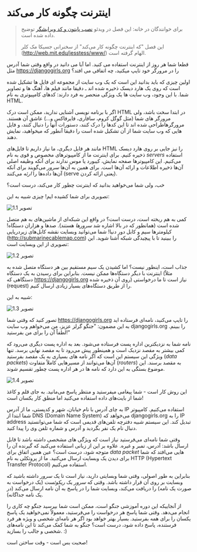 # اینترنت چگونه کار می‌کند

> برای خوانندگان در خانه: این فصل در ویدئو [نصب پایتون و کد ویرایشگر](https://www.youtube.com/watch?v=oM9yAA09wdc) توضیح داده شده است.
> 
> این فصل "که اینترنت چگونه کار می‌کند" از سخنرانی جسیکا مک کلر (http://web.mit.edu/jesstess/www/) الهام گرفته است.

قطعا شما هر روز از اینترنت استفاده می کنید. اما آیا می دانید در واقع وقتی شما آدرس مثل https://djangogirls.org را در مرورگر خود تایپ میکنید، چه اتفاقی می افتد؟

اولین چیزی که باید بدانید این است که یک وب سایت از مجموعه ای فایل ها تشکیل شده است که روی یک هارد دیسک ذخیره شده اند ـ دقیقا مانند فیلم ها، آهنگ ها و تصاویر شما. با این وجود، وب سایت ها یک ویژگی منحصر به فرد دارند: کدهای کامپیوتری به نام HTML.

اگر با برنامه نویسی آشنایی ندارید، ممکن است درک HTML در ابتدا سخت باشد، ولی مرورگر های شما (مثل گوگل کروم، سافاری، فایرفاکس و...) عاشق آن هستند. مرورگرهاطراحی شده اند تا این کدها را درک کنند، دستورات آنها را دنبال کنند، و فایل هایی که وب سایت شما از آن تشکیل شده است را دقیقا آنطور که میخواهید، نمایش دهند.

مانند هر فایل دیگری، ما نیاز داریم تا فایل‌های HTML را نیز جایی بر روی هارد دیسک ذخیره کنیم. برای اینترنت ما از کامپیوترهای مخصوص و قوی به نام *servers* استفاده می‌کنیم. این کامپیوترها صفحه نمایش، کیبورد یا موس ندارند برای آنکه وظیفه اصلی آن‌ها ذخیره اطلاعات و ارائه آن‌ها است. برای همین به آن‌ها *سرور* می‌گویند برای آنکه آن‌ها داده‌ها را *ارئه* می‌کنند (serve یعنی ارائه کردن).

خب، ولی شما می‌خواهید بدانید که اینترنت چطور کار می‌کند، درست است؟

تصویری برای شما کشیده ایم! چیزی شبیه به این:

![تصویر 1.1](images/internet_1.png)

کمی به هم ریخته است، درست است؟ در واقع این شبکه‌ای از ماشین‌های به هم متصل شده است (همانطور که در بالا اشاره شد *سرورها* هستند). صدها و هزاران دستگاه! کیلومترها سیم و کابل دور دنیا! شما می‌توانید وبسایت نقشه کابل‌های زیردریایی (http://submarinecablemap.com) را ببینید تا با پیچیدگی شبکه آشنا شوید. این تصویری از این وبسایت است:

![تصویر 1.2](images/internet_3.png)

جذاب است، اینطور نیست؟ اما کشیدن یک سیم مستقیم بین هر دستگاه متصل شده به اینترنت با دیگر دستگاه‌ها ممکن نیست. بنابراین برای رسیدن به یک دستگاه (مثلاً دستگاهی که https://djangogirls.org روی آن ذخیره شده) نیاز است تا ما درخواستی (request) را از طریق دستگاه‌های بسیار زیادی ارسال کنیم.

شبیه به این:

![تصویر 1.3](images/internet_2.png)

تصور کنید که وقتی شما https://djangogirls.org را تایپ می‌کنید، نامه‌ای فرستاده اید به این مضمون: "جنگو گرلز عزیز، من می‌خواهم وب سایت djangogirls.org را ببینم. لطفاً آن را برای من بفرستید!"

نامه شما به نزدیکترین اداره پست فرستاده می‌شود. بعد به اداره پست دیگری می‌رود که کمی بیشتر به مقصد نزدیک است و همینطور پیش می‌رود تا به مقصد نهایی برسد. تنها ویژگی این سیستم این است که اگر نامه های بسیاری به یک مقصد بفرستید (*data packets*) آن‌ها می‌توانند از مسیرهایی کاملاً متفاوت (*routers*) به مقصد برسند. این موضوع بستگی به این دارد که نامه ها در هر اداره پست چطور تقسیم شوند.

![تصویر 1.4](images/internet_4.png)

این روش کار است - شما پیغامی میفرستید و منتظر پاسخ می‌مانید. به جای قلم و کاغذ شما از بایت‌های داده استفاده می‌کنید اما منطق کار یکسان است!

به چای آدرس با نام خیابان، شهر و کدپستی، ما از آدرس IP استفاده می‌کنیم. کامپیوتر شما ابتدا از DNS (Domain Name System) می‌خواهد که djangogirls.org را به IP address تبدیل کند. این سیستم شبیه دفترچه تلفن‌های قدیمی است که شما می‌توانستید دنبال نام یک نفر بگردید و آدرس و شماره تلفن وی را پیدا کنید.

وقتی شما نامه‌ای می‌فرستید نیاز است که ویژگی های مشخصی داشته باشد تا قابل ارسال باشد: آدرس، تمبر و غیره. علاوه بر این از زبانی استفاده می‌کنید که گیرنده آن را متوجه شود، درست است؟ عین همین اتفاق برای *data packet* هایی می‌افتد که شما برای دیدن یک وبسایت ارسال می‌کنید. ما از پروتکلی به نام HTTP (Hypertext Transfer Protocol) استفاده می‌کنیم.

بنابراین به طور اصولی، وقتی شما وبسایتی دارید، نیاز است تا یک *سرور* داشته باشید که وبسایت بر روی آن قرار داشته باشد. وقتی که *سرور* یک *ریکوئست* (یک درخواست به صورت یک نامه) را دریافت می‌کند، وبسایت شما را در پاسخ به آن نامه ارسال می‌کند (در یک نامه جداگانه).

از آنجاییکه این دوره آموزشی جنگو است، ممکن است شما بپرسید جنگو چه کاری را انجام می‌دهد. وقتی شما پاسخ هر درخواست را می‌فرستید، معمولاً نمی‌خواهید یک پاسخ یکسان را برای همه بفرستید. بسیار بهتر خواهد بود اگر هر نامه‌ای شخصی و ویژه هر فرد فرستنده، پاسخ داده شود، درست است؟ جنگو به شما کمک می‌کند تا این نامه‌های شخصی و جالب را بسازید. :)

صحبت بس است - وقت ساختن است!